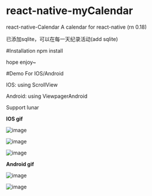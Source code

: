 # react-native-myCalendar
react-native-Calendar
A calendar for react-native (rn 0.18)

已添加sqlite，可以在每一天纪录活动(add sqlite)

#Installation
npm install

hope enjoy~

#Demo
For IOS/Android

IOS: using ScrollView 

Android: using ViewpagerAndroid

Support lunar

**IOS gif**

![image](https://github.com/cqm1994617/react-native-myCalendar/blob/master/ios.gif)   

![image](https://github.com/cqm1994617/react-native-myCalendar/blob/master/ios2.gif) 

![image](https://github.com/cqm1994617/react-native-myCalendar/blob/master/ios3.gif) 

**Android gif**

![image](https://github.com/cqm1994617/react-native-myCalendar/blob/master/android.gif)

![image](https://github.com/cqm1994617/react-native-myCalendar/blob/master/android2.gif) 
